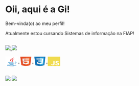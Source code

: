<h1>
    <span>Oii, aqui é a Gi!</span>
</h1>

<p>Bem-vinda(o) ao meu perfil!</p>
<p></p>Atualmente estou cursando Sistemas de informação na FIAP!</p>


##


<div>
  <a href="https://github.com/GiVasques">
  
  <img height="180em" src="https://github-readme-stats.vercel.app/api?username=GiVasques&show_icons=true&theme=nightowl&count_private=true"/>
  <img height="180em" src="https://github-readme-stats.vercel.app/api/top-langs/?username=GiVasques&layout=compact&theme=nightowl"/>
    
</div>
<div style="display: inline_block"><br>
  <img align="center" alt="GiVasques-Java" height="30" width="40" src="https://raw.githubusercontent.com/devicons/devicon/master/icons/java/java-original.svg">
  <img align="center" alt="GiVasques-HTML" height="30" width="40" src="https://raw.githubusercontent.com/devicons/devicon/master/icons/html5/html5-original.svg">
  <img align="center" alt="GiVasques-CSS" height="30" width="40" src="https://raw.githubusercontent.com/devicons/devicon/master/icons/css3/css3-original.svg">
  <img align="center" alt="GiVasques-Js" height="30" width="40" src="https://raw.githubusercontent.com/devicons/devicon/master/icons/javascript/javascript-plain.svg">
</div>
  
  ##
 
<div> 
  <a href="https://www.linkedin.com/in/giovanna-vasques-alexandre-718b3a1a3/" target="_blank"><img src="https://img.shields.io/badge/-LinkedIn-%230077B5?style=for-the-badge&logo=linkedin&logoColor=white" target="_blank"></a>  
    <a href = "mailto:gi.vasques1101@gmail.com"><img src="https://img.shields.io/badge/-Gmail-%23333?style=for-the-badge&logo=gmail&logoColor=white" target="_blank"></a>
</div>
